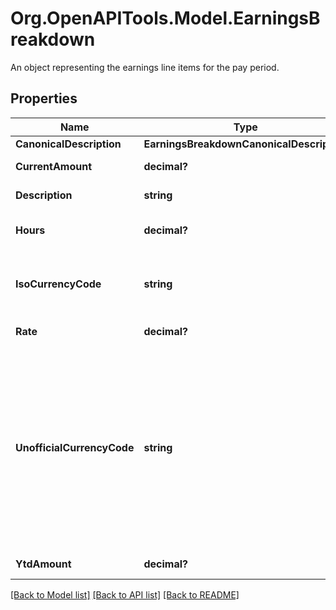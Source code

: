 # Org.OpenAPITools.Model.EarningsBreakdown
An object representing the earnings line items for the pay period.

## Properties

Name | Type | Description | Notes
------------ | ------------- | ------------- | -------------
**CanonicalDescription** | **EarningsBreakdownCanonicalDescription** |  | [optional] 
**CurrentAmount** | **decimal?** | Raw amount of the earning line item. | [optional] 
**Description** | **string** | Description of the earning line item. | [optional] 
**Hours** | **decimal?** | Number of hours applicable for this earning. | [optional] 
**IsoCurrencyCode** | **string** | The ISO-4217 currency code of the line item. Always &#x60;null&#x60; if &#x60;unofficial_currency_code&#x60; is non-null. | [optional] 
**Rate** | **decimal?** | Hourly rate applicable for this earning. | [optional] 
**UnofficialCurrencyCode** | **string** | The unofficial currency code associated with the line item. Always &#x60;null&#x60; if &#x60;iso_currency_code&#x60; is non-&#x60;null&#x60;. Unofficial currency codes are used for currencies that do not have official ISO currency codes, such as cryptocurrencies and the currencies of certain countries.  See the [currency code schema](https://plaid.com/docs/api/accounts#currency-code-schema) for a full listing of supported &#x60;iso_currency_code&#x60;s. | [optional] 
**YtdAmount** | **decimal?** | The year-to-date amount of the deduction. | [optional] 

[[Back to Model list]](../README.md#documentation-for-models) [[Back to API list]](../README.md#documentation-for-api-endpoints) [[Back to README]](../README.md)

